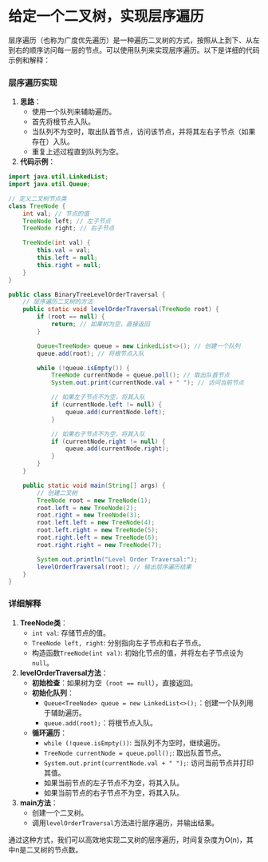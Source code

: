 # 给定一个二叉树，实现层序遍历

层序遍历（也称为广度优先遍历）是一种遍历二叉树的方式，按照从上到下、从左到右的顺序访问每一层的节点。可以使用队列来实现层序遍历。以下是详细的代码示例和解释：

### 层序遍历实现

1. **思路**：
    - 使用一个队列来辅助遍历。
    - 首先将根节点入队。
    - 当队列不为空时，取出队首节点，访问该节点，并将其左右子节点（如果存在）入队。
    - 重复上述过程直到队列为空。
2. **代码示例**：

```java
import java.util.LinkedList;  
import java.util.Queue;  

// 定义二叉树节点类  
class TreeNode {  
    int val; // 节点的值  
    TreeNode left; // 左子节点  
    TreeNode right; // 右子节点  

    TreeNode(int val) {  
        this.val = val;  
        this.left = null;  
        this.right = null;  
    }  
}  

public class BinaryTreeLevelOrderTraversal {  
    // 层序遍历二叉树的方法  
    public static void levelOrderTraversal(TreeNode root) {  
        if (root == null) {  
            return; // 如果树为空，直接返回  
        }  

        Queue<TreeNode> queue = new LinkedList<>(); // 创建一个队列  
        queue.add(root); // 将根节点入队  

        while (!queue.isEmpty()) {  
            TreeNode currentNode = queue.poll(); // 取出队首节点  
            System.out.print(currentNode.val + " "); // 访问当前节点  

            // 如果左子节点不为空，将其入队  
            if (currentNode.left != null) {  
                queue.add(currentNode.left);  
            }  

            // 如果右子节点不为空，将其入队  
            if (currentNode.right != null) {  
                queue.add(currentNode.right);  
            }  
        }  
    }  

    public static void main(String[] args) {  
        // 创建二叉树  
        TreeNode root = new TreeNode(1);  
        root.left = new TreeNode(2);  
        root.right = new TreeNode(3);  
        root.left.left = new TreeNode(4);  
        root.left.right = new TreeNode(5);  
        root.right.left = new TreeNode(6);  
        root.right.right = new TreeNode(7);  

        System.out.println("Level Order Traversal:");  
        levelOrderTraversal(root); // 输出层序遍历结果  
    }  
}
```

### 详细解释

1. **TreeNode类**：
    - `int val`: 存储节点的值。
    - `TreeNode left, right`: 分别指向左子节点和右子节点。
    - 构造函数`TreeNode(int val)`: 初始化节点的值，并将左右子节点设为`null`。
2. **levelOrderTraversal方法**：
    - **初始检查**：如果树为空（`root == null`），直接返回。
    - **初始化队列**：
        - `Queue<TreeNode> queue = new LinkedList<>();`：创建一个队列用于辅助遍历。
        - `queue.add(root);`：将根节点入队。
    - **循环遍历**：
        - `while (!queue.isEmpty())`: 当队列不为空时，继续遍历。
        - `TreeNode currentNode = queue.poll();`: 取出队首节点。
        - `System.out.print(currentNode.val + " ");`: 访问当前节点并打印其值。
        - 如果当前节点的左子节点不为空，将其入队。
        - 如果当前节点的右子节点不为空，将其入队。
3. **main方法**：
    - 创建一个二叉树。
    - 调用`levelOrderTraversal`方法进行层序遍历，并输出结果。

通过这种方式，我们可以高效地实现二叉树的层序遍历，时间复杂度为O(n)，其中n是二叉树的节点数。

